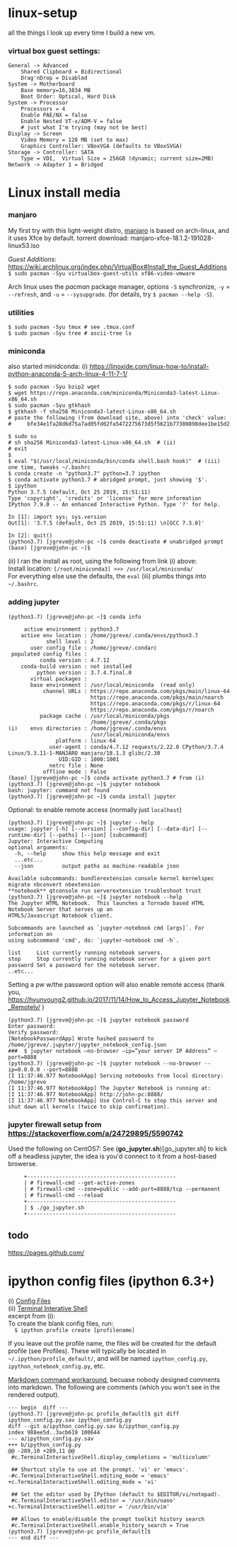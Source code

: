 # linux-setup
all the things I look up every time I build a new vm.

### virtual box guest settings:

```
General -> Advanced
    Shared Clipboard = Bidirectional
    Drag'nDrop = Disabled
System -> Motherboard
    Base memory=16,3834 MB
    Boot Order: Optical, Hard Disk
System -> Processor
    Processors = 4
    Enable PAE/NX = false
    Enable Nested VT-x/ADM-V = false
    # just what I'm trying (may not be best)
Display -> Screen
    Video Memory = 128 MB (set to max)
    Graphics Controller: VBoxVGA (defaults to VBoxSVGA)
Storage -> Controller: SATA 
    Type = VDI,  Virtual Size = 256GB (dynamic; current size=2MB)
Network -> Adapter 1 = Bridged
```
# Linux install media
### manjaro
My first try with this light-weight distro, [manjaro](https://manjaro.org/get-manjaro/)
is based on arch-linux, and it uses Xfce by default.  torrent download: manjaro-xfce-18.1.2-191028-linux53.iso

*Guest Additions*: https://wiki.archlinux.org/index.php/VirtualBox#Install_the_Guest_Additions
`$ sudo pacman -Syu virtualbox-guest-utils xf86-video-vmware`

Arch linux uses the *pacman* package manager, options `-S` synchronize, `-y` = `--refresh`, and `-u` = `--sysupgrade`.  (for details, try `$ pacman --help -S`).

### utilities

```
$ sudo pacman -Syu tmux # see .tmux.conf
$ sudo pacman -Syu tree # ascii-tree ls
```


### miniconda
also started minidconda:
(i) https://linoxide.com/linux-how-to/install-python-anaconda-5-arch-linux-4-11-7-1/

```
$ sudo pacman -Syu bzip2 wget
$ wget https://repo.anaconda.com/miniconda/Miniconda3-latest-Linux-x86_64.sh
$ sudo pacman -Syu gtkhash
$ gtkhash -f sha256 Miniconda3-latest-Linux-x86_64.sh 
# paste the following (from download site, above) into 'check' value:
#     bfe34e1fa28d6d75a7ad05fd02fa5472275673d5f5621b77380898dee1be15d2

$ sudo su
# sh sha256 Miniconda3-latest-Linux-x86_64.sh  # (ii)
# exit
$
$ eval "$(/usr/local/miniconda/bin/conda shell.bash hook)"  # (iii) one time, tweaks ~/.bashrc
$ conda create -n "python3.7" python=3.7 ipython
$ conda activate python3.7 # abridged prompt, just showing '$'.
$ ipython
Python 3.7.5 (default, Oct 25 2019, 15:51:11) 
Type 'copyright', 'credits' or 'license' for more information
IPython 7.9.0 -- An enhanced Interactive Python. Type '?' for help.

In [1]: import sys; sys.version                                                 
Out[1]: '3.7.5 (default, Oct 25 2019, 15:51:11) \n[GCC 7.3.0]'

In [2]: quit()                                                                  
(python3.7) [jgreve@john-pc ~]$ conda deactivate # unabridged prompt
(base) [jgreve@john-pc ~]$ 
```

(ii) I ran the install as root, using the following from link (i) above:  
Install location: `[/root/miniconda3] >>> /usr/local/miniconda/`  
For everything else use the defaults, the `eval` (iii) plumbs things into `~/.bashrc`.

### adding jupyter

```
(python3.7) [jgreve@john-pc ~]$ conda info

     active environment : python3.7
    active env location : /home/jgreve/.conda/envs/python3.7
            shell level : 2
       user config file : /home/jgreve/.condarc
 populated config files : 
          conda version : 4.7.12
    conda-build version : not installed
         python version : 3.7.4.final.0
       virtual packages : 
       base environment : /usr/local/miniconda  (read only)
           channel URLs : https://repo.anaconda.com/pkgs/main/linux-64
                          https://repo.anaconda.com/pkgs/main/noarch
                          https://repo.anaconda.com/pkgs/r/linux-64
                          https://repo.anaconda.com/pkgs/r/noarch
          package cache : /usr/local/miniconda/pkgs
                          /home/jgreve/.conda/pkgs
(i)    envs directories : /home/jgreve/.conda/envs
                          /usr/local/miniconda/envs
               platform : linux-64
             user-agent : conda/4.7.12 requests/2.22.0 CPython/3.7.4 Linux/5.3.11-1-MANJARO manjaro/18.1.3 glibc/2.30
                UID:GID : 1000:1001
             netrc file : None
           offline mode : False
(base) [jgreve@john-pc ~]$ conda activate python3.7 # from (i)
(python3.7) [jgreve@john-pc ~]$ jupyter notebook
bash: jupyter: command not found
(python3.7) [jgreve@john-pc ~]$ conda install jupyter
```
Optional: to enable remote access (normally just `localhost`) 
```
(python3.7) [jgreve@john-pc ~]$ jupyter --help
usage: jupyter [-h] [--version] [--config-dir] [--data-dir] [--runtime-dir] [--paths] [--json] [subcommand]
Jupyter: Interactive Computing
optional arguments:
  -h, --help     show this help message and exit
  ...etc...
  --json         output paths as machine-readable json

Available subcommands: bundlerextension console kernel kernelspec migrate nbconvert nbextension
**notebook** qtconsole run serverextension troubleshoot trust
(python3.7) [jgreve@john-pc ~]$ jupyter notebook --help
The Jupyter HTML Notebook.  This launches a Tornado based HTML Notebook Server that serves up an
HTML5/Javascript Notebook client.

Subcommands are launched as `jupyter-notebook cmd [args]`. For information on
using subcommand 'cmd', do: `jupyter-notebook cmd -h`.

list     List currently running notebook servers.
stop     Stop currently running notebook server for a given port
password Set a password for the notebook server.
..etc...
```

Setting a pw w/the password option will also enable remote access (thank you, https://hyunyoung2.github.io/2017/11/14/How_to_Access_Jupyter_Notebook_Remotely/ )

```
(python3.7) [jgreve@john-pc ~]$ jupyter notebook password
Enter password: 
Verify password: 
[NotebookPasswordApp] Wrote hashed password to /home/jgreve/.jupyter/jupyter_notebook_config.json
###  $ jupyter notebook –no-browser –ip=”your server IP Address” –port=8888
(python3.7) [jgreve@john-pc ~]$ jupyter notebook --no-browser --ip=0.0.0.0 --port=8888
[I 11:37:46.977 NotebookApp] Serving notebooks from local directory: /home/jgreve
[I 11:37:46.977 NotebookApp] The Jupyter Notebook is running at:
[I 11:37:46.977 NotebookApp] http://john-pc:8888/
[I 11:37:46.977 NotebookApp] Use Control-C to stop this server and shut down all kernels (twice to skip confirmation).
```

### jupyter firewall setup from https://stackoverflow.com/a/24729895/5590742
Used the following on CentOS7:
See (**go_jupyter.sh**)[go_jupyter.sh] to kick off a headless jupyter, the idea is you'd connect to it from a host-based browerse.
```
     +-----------------------------------------------
     | # firewall-cmd --get-active-zones
     | # firewall-cmd --zone=public --add-port=8888/tcp --permanent
     | # firewall-cmd --reload
     +-----------------------------------------------
     | $ ./go_jupyter.sh
     +-----------------------------------------------
```

## todo
https://pages.github.com/


# ipython config files (ipython 6.3+)  
(i) [Config Files](https://ipython.readthedocs.io/en/stable/config/intro.html#setting-config)  
(ii) [Terminal Interative Shell](https://ipython.readthedocs.io/en/stable/config/options/terminal.html#configtrait-TerminalInteractiveShell.editing_mode)  
excerpt from (i):  
To create the blank config files, run:  
`  $ ipython profile create [profilename]`

If you leave out the profile name, the files will be created for the default profile (see Profiles).
These will typically be located in `~/.ipython/profile_default/`, and will be named `ipython_config.py`, `ipython_notebook_config.py`, etc. 


[Markdown command workaround](https://stackoverflow.com/a/20885980/5590742), becuase 
nobody designed comments into markdown. The following are comments (which you won't see
in the rendered output).

[//]: # (begin HTML copy from terminal; I'm disappointed colors don't come through markdown)

```
--- begin  diff ---
(python3.7) [jgreve@john-pc profile_default]$ git diff ipython_config.py.sav ipython_config.py 
diff --git a/ipython_config.py.sav b/ipython_config.py
index 988ee5d..3acb619 100644
--- a/ipython_config.py.sav
+++ b/ipython_config.py
@@ -289,10 +289,11 @@
 #c.TerminalInteractiveShell.display_completions = 'multicolumn'
 
 ## Shortcut style to use at the prompt. 'vi' or 'emacs'.
-#c.TerminalInteractiveShell.editing_mode = 'emacs'
+c.TerminalInteractiveShell.editing_mode = 'vi'
 
 ## Set the editor used by IPython (default to $EDITOR/vi/notepad).
 #c.TerminalInteractiveShell.editor = '/usr/bin/nano'
+c.TerminalInteractiveShell.editor = '/usr/bin/vim'
 
 ## Allows to enable/disable the prompt toolkit history search
 #c.TerminalInteractiveShell.enable_history_search = True
(python3.7) [jgreve@john-pc profile_default]$ 
--- end diff ---
```
